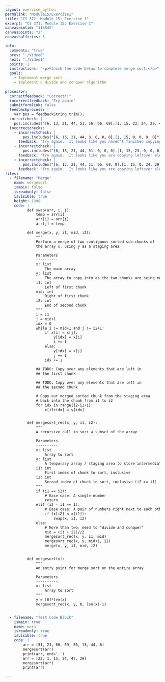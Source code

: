 ```yaml
---
layout: exercise_python
permalink: "Module15/Exercise1"
title: "CS 371: Module 15: Exercise 1"
excerpt: "CS 371: Module 15: Exercise 1"
canvasasmtid: "115545"
canvaspoints: "2"
canvashalftries: 5

info:
  comments: "true"
  prev: "./Video0"
  next: "./Video1"
  points: 2
  instructions: "<p>Finish the code below to complete merge sort.</p>"
  goals:
    - Implement merge sort
    - Implement a divide and conquer algorithm
    
processor:  
  correctfeedback: "Correct!!" 
  incorrectfeedback: "Try again"
  submitformlink: false
  feedbackprocess: | 
    var pos = feedbackString.trim();
  correctcheck: |
    pos.includes("[6, 13, 21, 44, 51, 56, 66, 69].[1, 15, 23, 24, 29, 47]")
  incorrectchecks:
    - incorrectcheck: |
        pos.includes("[6, 13, 21, 44, 0, 0, 0, 0].[1, 15, 0, 0, 0, 0]")
      feedback: "Try again.  It looks like you haven't finished copying over leftover elements from the first or second halves in the merge"
    - incorrectcheck: |
        pos.includes("[6, 13, 21, 44, 51, 0, 0, 0].[1, 15, 23, 0, 0, 0]")
      feedback: "Try again.  It looks like you are copying leftover elements from the first half, but not from the second half."
    - incorrectcheck: |
        pos.includes("[6, 13, 21, 44, 51, 66, 69, 0].[1, 15, 0, 24, 29, 0]")
      feedback: "Try again.  It looks like you are copying leftover elements from the second half, but not from the first half."
files:
  - filename: "Merge"
    name: mergesort
    ismain: false
    isreadonly: false
    isvisible: true
    height: 1000
    code: | 
          def swap(arr, i, j):
              temp = arr[i]
              arr[i] = arr[j]
              arr[j] = temp

          def merge(x, y, i1, mid, i2):
              """
              Perform a merge of two contiguous sorted sub-chunks of
              the array x, using y as a staging area

              Parameters
              ----------
              x: list
                  The main array
              y: list
                  The array to copy into as the two chunks are being merged
              i1: int
                  Left of first chunk
              mid: int
                  Right of first chunk
              i2: int
                  End of second chunk
              """
              i = i1
              j = mid+1
              idx = 0
              while i != mid+1 and j != i2+1:
                  if x[i] < x[j]:
                      y[idx] = x[i]
                      i += 1
                  else:
                      y[idx] = x[j]
                      j += 1
                  idx += 1
              
              ## TODO: Copy over any elements that are left in
              ## the first chunk

              ## TODO: Copy over any elements that are left in
              ## the second chunk

              # Copy our merged sorted chunk from the staging area
              # back into the chunk from i1 to i2
              for idx in range(i2-i1+1):
                  x[i1+idx] = y[idx]


          def mergesort_rec(x, y, i1, i2):
              """
              A recursive call to sort a subset of the array

              Parameters
              ----------
              x: list
                  Array to sort
              y: list
                  A temporary array / staging area to store intermediate results
              i1: int
                  First index of chunk to sort, inclusive
              i2: int
                  Second index of chunk to sort, inclusive (i2 >= i1)
              """
              if (i1 == i2):
                  # Base case: A single number
                  return
              elif (i2 - i1 == 1):
                  # Base case: A pair of numbers right next to each other
                  if (x[i2] < x[i1]):
                      swap(x, i1, i2)
              else:
                  # More than two; need to "divide and conquer"
                  mid = (i1 + i2)//2
                  mergesort_rec(x, y, i1, mid)
                  mergesort_rec(x, y, mid+1, i2)
                  merge(x, y, i1, mid, i2)


          def mergesort(x):
              """
              An entry point for merge sort on the entire array

              Parameters
              ----------
              x: list
                  Array to sort
              """
              y = [0]*len(x)
              mergesort_rec(x, y, 0, len(x)-1)


  - filename: "Test Code Block"
    ismain: true
    name: main
    isreadonly: true
    isvisible: true
    code: |
        arr = [51, 21, 66, 69, 56, 13, 44, 6]
        mergesort(arr)
        print(arr, end='.')
        arr = [23, 1, 15, 24, 47, 29]
        mergesort(arr)
        print(arr)
        
---
```

